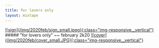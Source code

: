 ```yaml
---
title: for lovers only
layout: mixtape 
---
```

<a href="https://drive.google.com/open?id=1tGLbCElbFd5iU1tkIelqm5V9R7eUpxMc">
![sign](/img/2020feb/sign_small.jpeg){:class="img-responsive__vertical"}
</a>
##### "for lovers only" ~~ february 2k20
<a href="https://drive.google.com/open?id=1tGLbCElbFd5iU1tkIelqm5V9R7eUpxMc">
![cover](/img/2020feb/cover_small.JPG){:class="img-responsive__vertical"}
</a>
